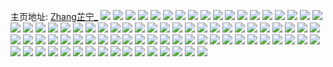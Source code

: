主页地址: [Zhang芷宁_](https://weibo.com/u/5249485448) 
![](https://wx4.sinaimg.cn/mw2000/005JgiY8ly1g8xvb4iimtj3294306hdv.jpg) 
![](https://wx4.sinaimg.cn/mw2000/005JgiY8ly1g78grwx6yoj30u00u0jvw.jpg) 
![](https://wx4.sinaimg.cn/mw2000/005JgiY8ly1g78gs15gu9j30u00u044r.jpg) 
![](https://wx4.sinaimg.cn/mw2000/005JgiY8ly1g6nsfpi85fj30u0140nd1.jpg) 
![](https://wx4.sinaimg.cn/mw2000/005JgiY8ly1g6nsfqeedaj30u00u048s.jpg) 
![](https://wx4.sinaimg.cn/mw2000/005JgiY8ly1g6nsfnxlqfj30u00uy7e1.jpg) 
![](https://wx4.sinaimg.cn/mw2000/005JgiY8ly1g6nsfr5c0lj30u00u0qc9.jpg) 
![](https://wx4.sinaimg.cn/mw2000/005JgiY8ly1g6nsfrwo9mj30u00u0113.jpg) 
![](https://wx4.sinaimg.cn/mw2000/005JgiY8ly1g6nsfsnvhfj30u00u0n82.jpg) 
![](https://wx4.sinaimg.cn/mw2000/005JgiY8ly1g6nsftxpfpj30u00u0dq5.jpg) 
![](https://wx4.sinaimg.cn/mw2000/005JgiY8ly1g6nsfux4pmj30u00u0aja.jpg) 
![](https://wx4.sinaimg.cn/mw2000/005JgiY8ly1g6nsfvyt81j30rd10inb2.jpg) 
![](https://wx4.sinaimg.cn/mw2000/005JgiY8ly1g6mrblagp2j30u01594g2.jpg) 
![](https://wx4.sinaimg.cn/mw2000/005JgiY8ly1g6e8797natj30rs224no1.jpg) 
![](https://wx4.sinaimg.cn/mw2000/005JgiY8ly1g6e879kligj30rs1jk4l4.jpg) 
![](https://wx4.sinaimg.cn/mw2000/005JgiY8gy1g634e77e51j30qo0qotd4.jpg) 
![](https://wx4.sinaimg.cn/mw2000/005JgiY8gy1g634e9reblj30u00u0wm5.jpg) 
![](https://wx4.sinaimg.cn/mw2000/005JgiY8gy1g634e4y3mvj30k00lswgx.jpg) 
![](https://wx4.sinaimg.cn/mw2000/005JgiY8gy1g634ecy7xhj30u00u1n6k.jpg) 
![](https://wx4.sinaimg.cn/mw2000/005JgiY8ly1g5dm0zeaz8j32c02c07wi.jpg) 
![](https://wx4.sinaimg.cn/mw2000/005JgiY8ly1g5dm0yhkyqj32c02c0kjm.jpg) 
![](https://wx4.sinaimg.cn/mw2000/005JgiY8ly1g3wf3lgt6kj30u00u0tj4.jpg) 
![](https://wx4.sinaimg.cn/mw2000/005JgiY8ly1g1wnwq3owsj30u00u07e3.jpg) 
![](https://wx4.sinaimg.cn/mw2000/005JgiY8ly1g1wnwrdxlxj30u00u0n49.jpg) 
![](https://wx4.sinaimg.cn/mw2000/005JgiY8ly1fxw170oq9sj30qo0qoqbe.jpg) 
![](https://wx4.sinaimg.cn/mw2000/005JgiY8ly1fxw171letyj30qo0qoqag.jpg) 
![](https://wx4.sinaimg.cn/mw2000/005JgiY8ly1fw023cbkvwj30qo0qo7az.jpg) 
![](https://wx4.sinaimg.cn/mw2000/005JgiY8ly1fw023axrngj30qo0qo0zh.jpg) 
![](https://wx4.sinaimg.cn/mw2000/005JgiY8ly1fw023d6iglj30qo0qodm3.jpg) 
![](https://wx4.sinaimg.cn/mw2000/005JgiY8ly1fw023e4v4tj30qo0zln7b.jpg) 
![](https://wx4.sinaimg.cn/mw2000/005JgiY8ly1fw023f6gnwj30qo0qogus.jpg) 
![](https://wx4.sinaimg.cn/mw2000/005JgiY8ly1fw023gbwznj30qo0zkgwb.jpg) 
![](https://wx4.sinaimg.cn/mw2000/005JgiY8ly1fvju9enyw7j30u00u0hc8.jpg) 
![](https://wx4.sinaimg.cn/mw2000/005JgiY8ly1fvb7aeg3e3j30qo0qo4c4.jpg) 
![](https://wx4.sinaimg.cn/mw2000/005JgiY8ly1fvb7aicnpsj30qo0qon4m.jpg) 
![](https://wx4.sinaimg.cn/mw2000/005JgiY8ly1fvb7aq4vguj30qo0qoqaq.jpg) 
![](https://wx4.sinaimg.cn/mw2000/005JgiY8ly1fvb7b12iz1j30qo0qogxb.jpg) 
![](https://wx4.sinaimg.cn/mw2000/005JgiY8ly1fv61shqgzhj30qo0zk7bt.jpg) 
![](https://wx4.sinaimg.cn/mw2000/005JgiY8ly1fv61sjszp4j30qo0zk12i.jpg) 
![](https://wx4.sinaimg.cn/mw2000/005JgiY8ly1fv61slcx2gj30qo0zk10v.jpg) 
![](https://wx4.sinaimg.cn/mw2000/005JgiY8ly1fu73h6ouryj30ku0rtjwf.jpg) 
![](https://wx4.sinaimg.cn/mw2000/005JgiY8ly1fu73he7cbvj32c02c0e89.jpg) 
![](https://wx4.sinaimg.cn/mw2000/005JgiY8ly1fu73higs91j32c02c01l5.jpg) 
![](https://wx4.sinaimg.cn/mw2000/005JgiY8ly1fu73hkmsn9j32c02c0e82.jpg) 
![](https://wx4.sinaimg.cn/mw2000/005JgiY8ly1fu73honrvaj320v20v7wo.jpg) 
![](https://wx4.sinaimg.cn/mw2000/005JgiY8ly1fu73hr9ab4j32c02c0b2c.jpg) 
![](https://wx4.sinaimg.cn/mw2000/005JgiY8ly1fu73htpdvbj32c02c0b2b.jpg) 
![](https://wx4.sinaimg.cn/mw2000/005JgiY8ly1fu73hxyqqkj32c02c0e88.jpg) 
![](https://wx4.sinaimg.cn/mw2000/005JgiY8ly1fu73h67n00j32bz2bzu0x.jpg) 
![](https://wx4.sinaimg.cn/mw2000/005JgiY8ly1ftimgfx8d3j32ap2apnpk.jpg) 
![](https://wx4.sinaimg.cn/mw2000/005JgiY8ly1ftimi2lzuqj32762767wo.jpg) 
![](https://wx4.sinaimg.cn/mw2000/005JgiY8ly1ftimi5095kj32c02c0qv5.jpg) 
![](https://wx4.sinaimg.cn/mw2000/005JgiY8ly1ftimjk8yc9j328g28g1l1.jpg) 
![](https://wx4.sinaimg.cn/mw2000/005JgiY8ly1ftimjlvynfj32c02c04qq.jpg) 
![](https://wx4.sinaimg.cn/mw2000/005JgiY8ly1ftimgbr8vjj326u26ub2g.jpg) 
![](https://wx4.sinaimg.cn/mw2000/005JgiY8ly1ftimjnee1wj32c02c0u0x.jpg) 
![](https://wx4.sinaimg.cn/mw2000/005JgiY8ly1fs1q7xmc3uj30qo0qo46t.jpg) 
![](https://wx4.sinaimg.cn/mw2000/005JgiY8ly1frwy6nu22fj31sg1sgqv9.jpg) 
![](https://wx4.sinaimg.cn/mw2000/005JgiY8ly1frwy6kzm42j32c02c0kfy.jpg) 
![](https://wx4.sinaimg.cn/mw2000/005JgiY8ly1fri31k3risj31sg2ds7wn.jpg) 
![](https://wx4.sinaimg.cn/mw2000/005JgiY8ly1frfyykibwvj30qo1407by.jpg) 
![](https://wx4.sinaimg.cn/mw2000/005JgiY8ly1frfyylpg0cj30qo140tg6.jpg) 
![](https://wx4.sinaimg.cn/mw2000/005JgiY8ly1frfyynttjwj30qo14010w.jpg) 
![](https://wx4.sinaimg.cn/mw2000/005JgiY8ly1frfyypg2ujj30ku0z545i.jpg) 
![](https://wx4.sinaimg.cn/mw2000/005JgiY8ly1fra6yzkd6gj30qo0qojrx.jpg) 
![](https://wx4.sinaimg.cn/mw2000/005JgiY8ly1fra6z260ftj328g28gqva.jpg) 
![](https://wx4.sinaimg.cn/mw2000/005JgiY8ly1fra6z3xa48j32c02c0txb.jpg) 
![](https://wx4.sinaimg.cn/mw2000/005JgiY8ly1fqxd3lhug1j32ds1sg1l4.jpg) 
![](https://wx4.sinaimg.cn/mw2000/005JgiY8ly1fqadlavjpoj31120kuhdv.jpg) 
![](https://wx4.sinaimg.cn/mw2000/005JgiY8ly1fqadl6o6e0j31120kuqv7.jpg) 
![](https://wx4.sinaimg.cn/mw2000/005JgiY8ly1fqadlf4xc6j31120ku4qr.jpg) 
![](https://wx4.sinaimg.cn/mw2000/005JgiY8ly1fqadlis2r2j31120kuu0y.jpg) 
![](https://wx4.sinaimg.cn/mw2000/005JgiY8ly1fpxh0fztefj32c02c0u0x.jpg) 
![](https://wx4.sinaimg.cn/mw2000/005JgiY8ly1fpxh0h2qs0j30u00u0q5r.jpg) 
![](https://wx4.sinaimg.cn/mw2000/005JgiY8ly1fpxh0jmyvej32c02c01kx.jpg) 
![](https://wx4.sinaimg.cn/mw2000/005JgiY8ly1fppc0dy80tj30qo0zkapc.jpg) 
![](https://wx4.sinaimg.cn/mw2000/005JgiY8ly1fppc0gq927j30qo0zkdvp.jpg) 
![](https://wx4.sinaimg.cn/mw2000/005JgiY8ly1fppc0j9al9j30qo0qqk1w.jpg) 
![](https://wx4.sinaimg.cn/mw2000/005JgiY8ly1fppc0lqmt7j30qo0qok04.jpg) 
![](https://wx4.sinaimg.cn/mw2000/005JgiY8ly1fppc0oa96vj30qo0qon70.jpg) 
![](https://wx4.sinaimg.cn/mw2000/005JgiY8ly1fppc0ar6emj30qo0qok1n.jpg) 
![](https://wx4.sinaimg.cn/mw2000/005JgiY8ly1fpo3dzeiyxj30ku0mwq76.jpg) 
![](https://wx4.sinaimg.cn/mw2000/005JgiY8ly1fpo3dyrd1nj30kk0kkq6p.jpg) 
![](https://wx4.sinaimg.cn/mw2000/005JgiY8ly1fp5xxx8i38j30qo0qo0yv.jpg) 
